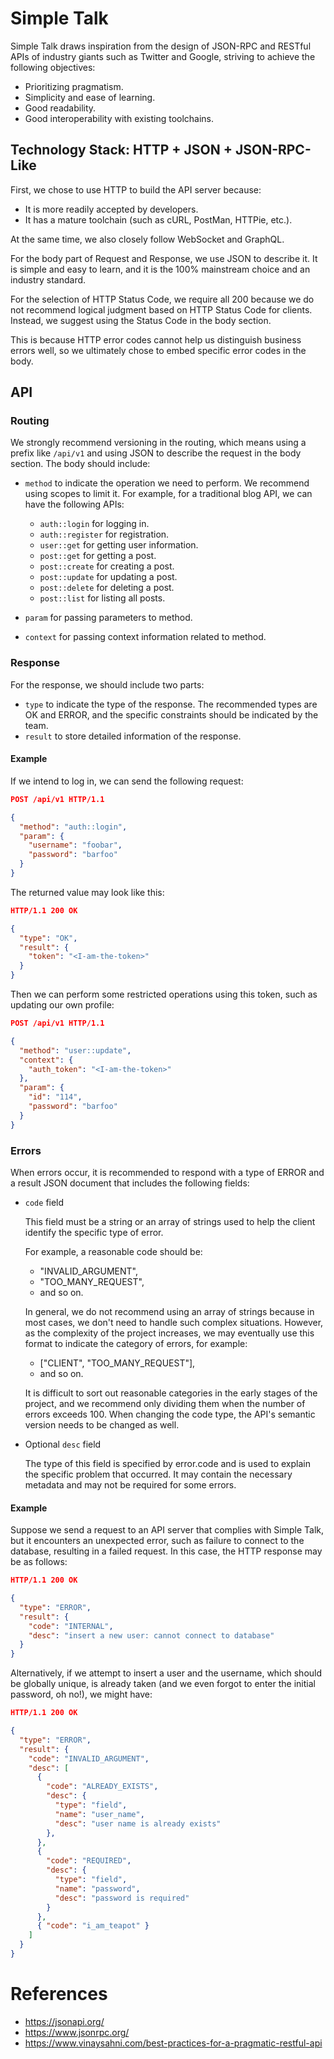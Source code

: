 # Simple Talk

Simple Talk draws inspiration from the design of JSON-RPC and RESTful APIs of industry giants such as Twitter and Google, striving to achieve the following objectives:

- Prioritizing pragmatism.
- Simplicity and ease of learning.
- Good readability.
- Good interoperability with existing toolchains.

## Technology Stack: HTTP + JSON + JSON-RPC-Like

First, we chose to use HTTP to build the API server because:

- It is more readily accepted by developers.
- It has a mature toolchain (such as cURL, PostMan, HTTPie, etc.).

At the same time, we also closely follow WebSocket and GraphQL.

For the body part of Request and Response, we use JSON to describe it. It is simple and easy to learn, and it is the 100% mainstream choice and an industry standard.

For the selection of HTTP Status Code, we require all 200 because we do not recommend logical judgment based on HTTP Status Code for clients. Instead, we suggest using the Status Code in the body section.

This is because HTTP error codes cannot help us distinguish business errors well, so we ultimately chose to embed specific error codes in the body.

## API

### Routing

We strongly recommend versioning in the routing, which means using a prefix like `/api/v1` and using JSON to describe the request in the body section. The body should include:

- `method` to indicate the operation we need to perform. We recommend using scopes to limit it. For example, for a traditional blog API, we can have the following APIs:
    
    - `auth::login` for logging in.
    - `auth::register` for registration.
    - `user::get` for getting user information.
    - `post::get` for getting a post.
    - `post::create` for creating a post.
    - `post::update` for updating a post.
    - `post::delete` for deleting a post.
    - `post::list` for listing all posts.

- `param` for passing parameters to method.
- `context` for passing context information related to method.

### Response

For the response, we should include two parts:

- `type` to indicate the type of the response. The recommended types are OK and ERROR, and the specific constraints should be indicated by the team.
- `result` to store detailed information of the response.

#### Example

If we intend to log in, we can send the following request:

```json
POST /api/v1 HTTP/1.1

{
  "method": "auth::login",
  "param": {
    "username": "foobar",
    "password": "barfoo"
  }
}
```

The returned value may look like this:

```json
HTTP/1.1 200 OK

{
  "type": "OK",
  "result": {
    "token": "<I-am-the-token>"
  }
}
```

Then we can perform some restricted operations using this token, such as updating our own profile:

```json
POST /api/v1 HTTP/1.1

{
  "method": "user::update",
  "context": {
    "auth_token": "<I-am-the-token>"
  },
  "param": {
    "id": "114",
    "password": "barfoo"
  }
}
```

### Errors

When errors occur, it is recommended to respond with a type of ERROR and a result JSON document that includes the following fields:

- `code` field

  This field must be a string or an array of strings used to help the client identify the specific type of error.

  For example, a reasonable code should be:

    - "INVALID_ARGUMENT",
    - "TOO_MANY_REQUEST",
    - and so on.

  In general, we do not recommend using an array of strings because in most cases, we don't need to handle such complex situations. However, as the complexity of the project increases, we may eventually use this format to indicate the category of errors, for example:
        
    - ["CLIENT", "TOO_MANY_REQUEST"],
    - and so on.

  It is difficult to sort out reasonable categories in the early stages of the project, and we recommend only dividing them when the number of errors exceeds 100. When changing the code type, the API's semantic version needs to be changed as well.

- Optional `desc` field

  The type of this field is specified by error.code and is used to explain the specific problem that occurred. It may contain the necessary metadata and may not be required for some errors.

#### Example

Suppose we send a request to an API server that complies with Simple Talk, but it encounters an unexpected error, such as failure to connect to the database, resulting in a failed request. In this case, the HTTP response may be as follows:

```json
HTTP/1.1 200 OK

{
  "type": "ERROR",
  "result": {
    "code": "INTERNAL",
    "desc": "insert a new user: cannot connect to database"
  }
}
```

Alternatively, if we attempt to insert a user and the username, which should be globally unique, is already taken (and we even forgot to enter the initial password, oh no!), we might have:

```json
HTTP/1.1 200 OK

{
  "type": "ERROR",
  "result": {
    "code": "INVALID_ARGUMENT",
    "desc": [
      {
        "code": "ALREADY_EXISTS",
        "desc": {
          "type": "field",
          "name": "user_name",
          "desc": "user name is already exists"
        },
      },
      {
        "code": "REQUIRED",
        "desc": {
          "type": "field",
          "name": "password",
          "desc": "password is required"
        }
      },
      { "code": "i_am_teapot" }
    ]
  }
}
```

# References

- https://jsonapi.org/
- https://www.jsonrpc.org/
- https://www.vinaysahni.com/best-practices-for-a-pragmatic-restful-api

